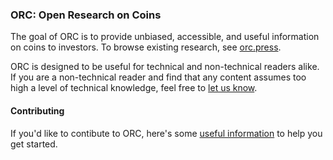 ### ORC: Open Research on Coins

The goal of ORC is to provide unbiased, accessible, and useful information on coins to investors. To browse existing research, see [orc.press](https://www.orc.press/coins).

ORC is designed to be useful for technical and non-technical readers alike. If you are a non-technical reader and find that any content assumes too high a level of technical knowledge, feel free to [let us know](https://github.com/peteratticusberg/orc/issues/new). 

#### Contributing

If you'd like to contibute to ORC, here's some [useful information](/CONTRIBUTING.md) to help you get started. 
